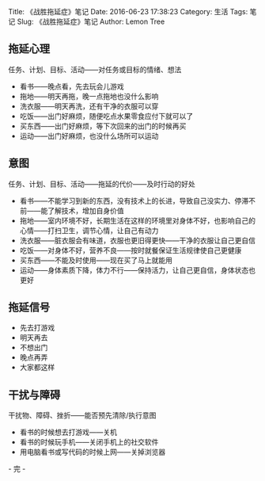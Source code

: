 Title: 《战胜拖延症》笔记
Date: 2016-06-23 17:38:23
Category: 生活
Tags: 笔记
Slug: 《战胜拖延症》笔记
Author: Lemon Tree

## 拖延心理

任务、计划、目标、活动——对任务或目标的情绪、想法

* 看书——晚点看，先去玩会儿游戏
* 拖地——明天再拖，晚一点拖地也没什么影响
* 洗衣服——明天再洗，还有干净的衣服可以穿
* 吃饭——出门好麻烦，随便吃点水果零食应付下就可以了
* 买东西——出门好麻烦，等下次回来的出门的时候再买
* 运动——出门好麻烦，也没什么场所可以运动

## 意图

任务、计划、目标、活动——拖延的代价——及时行动的好处

* 看书——不能学习到新的东西，没有技术上的长进，导致自己没实力、停滞不前——能了解技术，增加自身价值
* 拖地——室内环境不好，长期生活在这样的环境里对身体不好，也影响自己的心情——打扫卫生，调节心情，让自己有动力
* 洗衣服——脏衣服会有味道，衣服也更旧得更快——干净的衣服让自己更自信
* 吃饭——对身体不好，营养不良——按时就餐保证生活规律使自己更健康
* 买东西——不能及时使用——现在买了马上就能用
* 运动——身体素质下降，体力不行——保持活力，让自己更自信，身体状态也更好

## 拖延信号

* 先去打游戏
* 明天再去
* 不想出门
* 晚点再弄
* 大家都这样

## 干扰与障碍

干扰物、障碍、挫折——能否预先清除/执行意图


* 看书的时候想去打游戏——关机
* 看书的时候玩手机——关闭手机上的社交软件
* 用电脑看书或写代码的时候上网——关掉浏览器

\- 完 -
